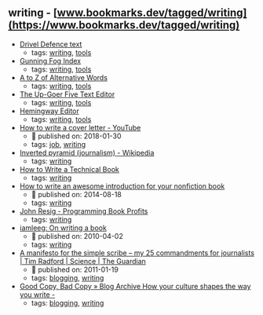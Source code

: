 writing - [www.bookmarks.dev/tagged/writing](https://www.bookmarks.dev/tagged/writing) 
---
* [Drivel Defence text](http://www.plainenglish.co.uk/drivel-defence-text.html)
    * tags: [writing](../tags/writing.md), [tools](../tags/tools.md)
* [ Gunning Fog Index](http://gunning-fog-index.com/)
    * tags: [writing](../tags/writing.md), [tools](../tags/tools.md)
* [A to Z of Alternative Words](http://www.plainenglish.co.uk/files/alternative.pdf)
    * tags: [writing](../tags/writing.md), [tools](../tags/tools.md)
* [The Up-Goer Five Text Editor](http://splasho.com/upgoer5/)
    * tags: [writing](../tags/writing.md), [tools](../tags/tools.md)
* [Hemingway Editor](http://www.hemingwayapp.com/)
    * tags: [writing](../tags/writing.md), [tools](../tags/tools.md)
* [How to write a cover letter - YouTube](https://www.youtube.com/watch?v=3AaEvnVjrRc&feature=youtu.be)
    * :calendar: published on: 2018-01-30
    * tags: [job](../tags/job.md), [writing](../tags/writing.md)
* [Inverted pyramid (journalism) - Wikipedia](https://en.wikipedia.org/wiki/Inverted_pyramid_(journalism))
    * tags: [writing](../tags/writing.md)
* [How to Write a Technical Book](http://www.ambysoft.com/books/bookWriting.html)
    * tags: [writing](../tags/writing.md)
* [How to write an awesome introduction for your nonfiction book](https://www.linkedin.com/pulse/20140818005915-47802955-how-to-write-an-awesome-introduction-for-your-nonfiction-book/)
    * :calendar: published on: 2014-08-18
    * tags: [writing](../tags/writing.md)
* [John Resig -   Programming Book Profits](https://johnresig.com/blog/programming-book-profits/)
    * tags: [writing](../tags/writing.md)
* [iamleeg: On writing a book](http://iamleeg.blogspot.ch/2010/04/on-writing-book.html)
    * :calendar: published on: 2010-04-02
    * tags: [writing](../tags/writing.md)
* [A manifesto for the simple scribe – my 25 commandments for journalists | Tim Radford | Science | The Guardian](https://www.theguardian.com/science/blog/2011/jan/19/manifesto-simple-scribe-commandments-journalists)
    * :calendar: published on: 2011-01-19
    * tags: [blogging](../tags/blogging.md), [writing](../tags/writing.md)
* [Good Copy, Bad Copy  » Blog Archive  How your culture shapes the way you write -](https://www.dorisandbertie.com/goodcopybadcopy/2016/10/07/culture-shapes-way-write/)
    * tags: [blogging](../tags/blogging.md), [writing](../tags/writing.md)
